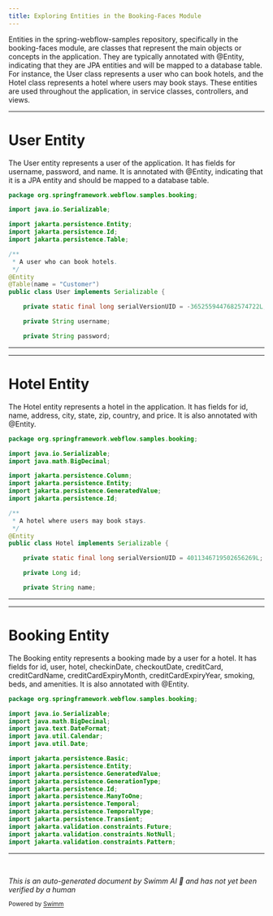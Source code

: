 ```yaml
---
title: Exploring Entities in the Booking-Faces Module
---
```

Entities in the spring-webflow-samples repository, specifically in the booking-faces module, are classes that represent the main objects or concepts in the application. They are typically annotated with @Entity, indicating that they are JPA entities and will be mapped to a database table. For instance, the User class represents a user who can book hotels, and the Hotel class represents a hotel where users may book stays. These entities are used throughout the application, in service classes, controllers, and views.

<SwmSnippet path="/booking-faces/src/main/java/org/springframework/webflow/samples/booking/User.java" line="1">

---

# User Entity

The User entity represents a user of the application. It has fields for username, password, and name. It is annotated with @Entity, indicating that it is a JPA entity and should be mapped to a database table.

```java
package org.springframework.webflow.samples.booking;

import java.io.Serializable;

import jakarta.persistence.Entity;
import jakarta.persistence.Id;
import jakarta.persistence.Table;

/**
 * A user who can book hotels.
 */
@Entity
@Table(name = "Customer")
public class User implements Serializable {

	private static final long serialVersionUID = -3652559447682574722L;

	private String username;

	private String password;

```

---

</SwmSnippet>

<SwmSnippet path="/booking-faces/src/main/java/org/springframework/webflow/samples/booking/Hotel.java" line="1">

---

# Hotel Entity

The Hotel entity represents a hotel in the application. It has fields for id, name, address, city, state, zip, country, and price. It is also annotated with @Entity.

```java
package org.springframework.webflow.samples.booking;

import java.io.Serializable;
import java.math.BigDecimal;

import jakarta.persistence.Column;
import jakarta.persistence.Entity;
import jakarta.persistence.GeneratedValue;
import jakarta.persistence.Id;

/**
 * A hotel where users may book stays.
 */
@Entity
public class Hotel implements Serializable {

	private static final long serialVersionUID = 4011346719502656269L;

	private Long id;

	private String name;
```

---

</SwmSnippet>

<SwmSnippet path="/booking-faces/src/main/java/org/springframework/webflow/samples/booking/Booking.java" line="1">

---

# Booking Entity

The Booking entity represents a booking made by a user for a hotel. It has fields for id, user, hotel, checkinDate, checkoutDate, creditCard, creditCardName, creditCardExpiryMonth, creditCardExpiryYear, smoking, beds, and amenities. It is also annotated with @Entity.

```java
package org.springframework.webflow.samples.booking;

import java.io.Serializable;
import java.math.BigDecimal;
import java.text.DateFormat;
import java.util.Calendar;
import java.util.Date;

import jakarta.persistence.Basic;
import jakarta.persistence.Entity;
import jakarta.persistence.GeneratedValue;
import jakarta.persistence.GenerationType;
import jakarta.persistence.Id;
import jakarta.persistence.ManyToOne;
import jakarta.persistence.Temporal;
import jakarta.persistence.TemporalType;
import jakarta.persistence.Transient;
import jakarta.validation.constraints.Future;
import jakarta.validation.constraints.NotNull;
import jakarta.validation.constraints.Pattern;

```

---

</SwmSnippet>

&nbsp;

*This is an auto-generated document by Swimm AI 🌊 and has not yet been verified by a human*

<SwmMeta version="3.0.0" repo-id="Z2l0aHViJTNBJTNBc3ByaW5nLXdlYmZsb3ctc2FtcGxlcyUzQSUzQWdpbGFkbmF2b3Q=" repo-name="spring-webflow-samples"><sup>Powered by [Swimm](/)</sup></SwmMeta>
